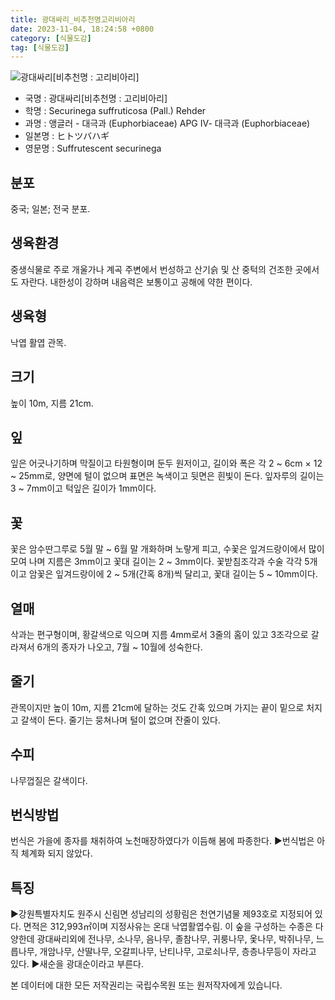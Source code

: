 ```yaml
---
title: 광대싸리_비추천명고리비아리
date: 2023-11-04, 18:24:58 +0800
category: [식물도감]
tag: [식물도감]
---
```




![광대싸리[비추천명 : 고리비아리]](http://www.nature.go.kr/fileUpload/plants/basic/Euphorbiaceae/Securinega/2042/2042_2020_2_th2.JPG)
- 국명 : 광대싸리[비추천명 : 고리비아리]
- 학명 : Securinega suffruticosa (Pall.) Rehder
- 과명 : 앵글러 - 대극과 (Euphorbiaceae) APG Ⅳ- 대극과 (Euphorbiaceae)
- 일본명 : ヒトツバハギ
- 영문명 : Suffrutescent securinega


## 분포
중국; 일본; 전국 분포.
## 생육환경
중생식물로 주로 개울가나 계곡 주변에서 번성하고 산기슭 및 산 중턱의 건조한 곳에서도 자란다. 내한성이 강하며 내음력은 보통이고 공해에 약한 편이다.
## 생육형
낙엽 활엽 관목. 
## 크기
높이 10m, 지름 21cm.
## 잎
잎은 어긋나기하며 막질이고 타원형이며 둔두 원저이고, 길이와 폭은 각 2 ~ 6cm × 12 ~ 25mm로, 양면에 털이 없으며 표면은 녹색이고 뒷면은 흰빛이 돈다.  잎자루의 길이는 3 ~ 7mm이고 턱잎은 길이가 1mm이다.
## 꽃
꽃은 암수딴그루로 5월 말 ~ 6월 말 개화하며 노랗게 피고, 수꽃은 잎겨드랑이에서 많이 모여 나며 지름은 3mm이고 꽃대 길이는 2 ~ 3mm이다.  꽃받침조각과 수술 각각 5개이고 암꽃은 잎겨드랑이에 2 ~ 5개(간혹 8개)씩 달리고, 꽃대 길이는 5 ~ 10mm이다.
## 열매
삭과는 편구형이며, 황갈색으로 익으며 지름 4mm로서 3줄의 홈이 있고 3조각으로 갈라져서 6개의 종자가 나오고, 7월 ~ 10월에 성숙한다.
## 줄기
관목이지만 높이 10m, 지름 21cm에 달하는 것도 간혹 있으며 가지는 끝이 밑으로 처지고 갈색이 돈다. 줄기는 뭉쳐나며 털이 없으며 잔줄이 있다.
## 수피
나무껍질은 갈색이다.
## 번식방법
번식은 가을에 종자를 채취하여 노천매장하였다가 이듬해 봄에 파종한다.▶번식법은 아직 체계화 되지 않았다.
## 특징
▶강원특별자치도 원주시 신림면 성남리의 성황림은 천연기념물 제93호로 지정되어 있다. 면적은 312,993㎡이며 지정사유는 온대 낙엽활엽수림. 이 숲을 구성하는 수종은 다양한데 광대싸리외에 전나무, 소나무, 음나무, 졸참나무, 귀룽나무, 옻나무, 박쥐나무, 느릅나무, 개암나무, 산딸나무, 오갈피나무, 난티나무, 고로쇠나무, 층층나무등이 자라고 있다. ▶새순을 광대순이라고 부른다.






본 데이터에 대한 모든 저작권리는 국립수목원 또는 원저작자에게 있습니다.

